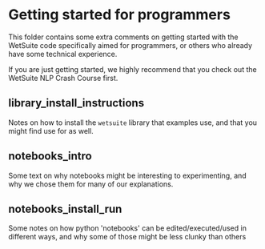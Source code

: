 # Getting started for programmers

This folder contains some extra comments on getting started with the WetSuite code specifically aimed for programmers, or others who already have some technical experience.

If you are just getting started, we highly recommend that you check out the WetSuite NLP Crash Course first.

## library_install_instructions

Notes on how to install the `wetsuite` library that examples use,
and that you might find use for as well.

## notebooks_intro

Some text on why notebooks might be interesting to experimenting, 
and why we chose them for many of our explanations.


## notebooks_install_run

Some notes on how python 'notebooks' 
can be edited/executed/used in different ways,
and why some of those might be less clunky than others
